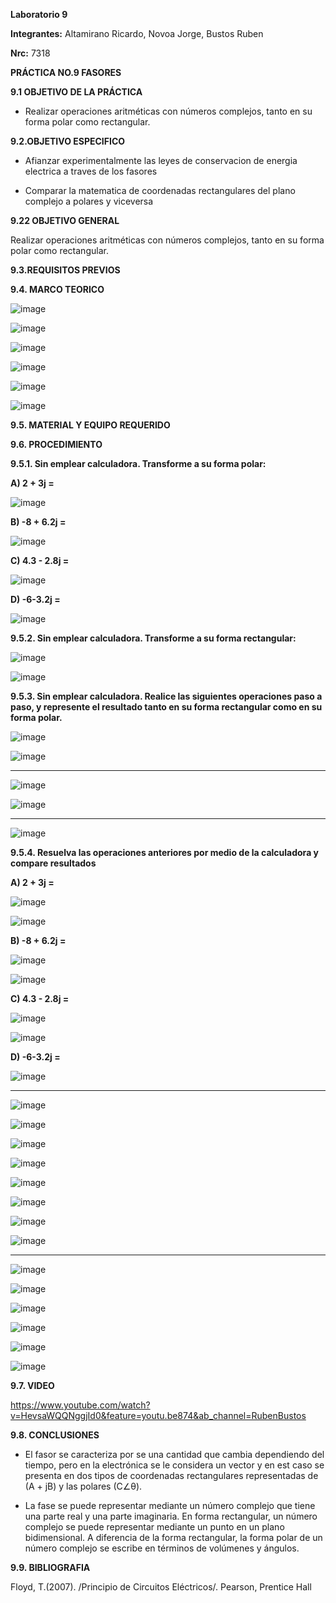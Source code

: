 **Laboratorio 9**

**Integrantes:** Altamirano Ricardo, Novoa Jorge, Bustos Ruben

**Nrc:** 7318

**PRÁCTICA NO.9 FASORES**

**9.1 OBJETIVO DE LA PRÁCTICA**

* Realizar operaciones aritméticas con números complejos, tanto en su forma polar como rectangular.

**9.2.OBJETIVO ESPECIFICO**

* Afianzar experimentalmente las leyes de conservacion de energia electrica a traves de los fasores

* Comparar la matematica de coordenadas rectangulares del plano complejo a polares y viceversa

**9.22 OBJETIVO GENERAL**

Realizar operaciones aritméticas con números complejos, tanto en su forma polar como rectangular.

**9.3.REQUISITOS PREVIOS**

**9.4. MARCO TEORICO**

![image](https://user-images.githubusercontent.com/105680588/186829835-8eb379de-6216-4e04-a436-3c2e1bf21097.png)

![image](https://user-images.githubusercontent.com/105680588/186829431-8de3716e-da6c-4811-8c99-4b87eb9b2f6a.png)

![image](https://user-images.githubusercontent.com/105680588/186829471-704cbcfa-8229-4df5-8589-4525c5abc469.png)

![image](https://user-images.githubusercontent.com/105680588/186829499-b43b57a9-4485-47ba-8ecc-7ad67e519762.png)

![image](https://user-images.githubusercontent.com/105680588/186829516-aac6956c-6d1e-4b9d-a5cd-36515382e896.png)

![image](https://user-images.githubusercontent.com/105680588/186829536-df67916b-b4f8-45ee-8a26-fcd313bc46a2.png)

**9.5. MATERIAL Y EQUIPO REQUERIDO**

**9.6. PROCEDIMIENTO**

**9.5.1. Sin emplear calculadora. Transforme a su forma polar:**

**A) 2 + 3j =**

![image](https://user-images.githubusercontent.com/105680588/186793239-0eaff57d-24a0-43d0-a4dc-6953db76607a.png)

**B) -8 + 6.2j =**

![image](https://user-images.githubusercontent.com/105680588/186793272-46312bad-df88-47e5-9476-918f47a1daf0.png)

**C) 4.3 - 2.8j =**

![image](https://user-images.githubusercontent.com/105680588/186793337-3d21861c-f336-4ae1-bb7b-1f04bed6c62b.png)

**D) -6-3.2j =**

![image](https://user-images.githubusercontent.com/105680588/186793381-6aa35a07-bdf2-4b92-be22-66d431692f55.png)

**9.5.2. Sin emplear calculadora. Transforme a su forma rectangular:**

![image](https://user-images.githubusercontent.com/105680588/186795477-f14dad2c-acb1-4e96-aa50-91e58ba16383.png)

![image](https://user-images.githubusercontent.com/105680588/186795514-bd3ec401-b25e-4d9d-9457-ac98e7012f8f.png)

**9.5.3. Sin emplear calculadora. Realice las siguientes operaciones paso a paso, y represente el resultado tanto en su forma rectangular como en su forma polar.**

![image](https://user-images.githubusercontent.com/105680588/186799370-4e258976-ee0f-48cf-8d7f-448b809e3313.png)

![image](https://user-images.githubusercontent.com/105680588/186799521-ae96cabb-0eed-4133-abcb-b118d19a00d5.png)

_____________________________________________________________________

![image](https://user-images.githubusercontent.com/105680588/186805595-e263e5ba-fd57-4170-b5f9-52112d02e317.png)

![image](https://user-images.githubusercontent.com/105680588/186805620-c9691a9e-1263-44fd-81a7-b4b6808d86af.png)

____________________________________________________________________

![image](https://user-images.githubusercontent.com/105680588/186808572-011caeeb-e6ed-45eb-a9e0-052b838bbf6c.png)

**9.5.4. Resuelva las operaciones anteriores por medio de la calculadora y compare resultados**

**A) 2 + 3j =**

![image](https://user-images.githubusercontent.com/105680588/186830431-022f5f78-9be8-444a-997f-9563b7296313.png)

![image](https://user-images.githubusercontent.com/105680588/186830475-3d58adab-254e-40ea-8d33-1f11927de5d4.png)

**B) -8 + 6.2j =**

![image](https://user-images.githubusercontent.com/105680588/186830778-ee4ec542-0845-4b81-b127-b150ec2fb104.png)

![image](https://user-images.githubusercontent.com/105680588/186831105-efed7e4b-da0d-44f1-9b9a-15773ddc2c9e.png)

**C) 4.3 - 2.8j =**

![image](https://user-images.githubusercontent.com/105680588/186831406-07e15b3f-390b-4656-a948-f061d471ea03.png)

![image](https://user-images.githubusercontent.com/105680588/186831449-de900bbf-ec3e-4351-9817-ce228b48cd3b.png)

**D) -6-3.2j =**

![image](https://user-images.githubusercontent.com/105680588/186831697-1a9bcdab-7f8b-4416-a92f-a965f094335a.png)

_________________________________________________________________________________________

![image](https://user-images.githubusercontent.com/105680588/186831971-4947b31b-4062-423d-bde6-27150a081bb7.png)

![image](https://user-images.githubusercontent.com/105680588/186832102-3265fd83-96e2-487c-b782-d88f658bc81c.png)

![image](https://user-images.githubusercontent.com/105680588/186832213-1f751641-6192-480d-b441-4cec3620c049.png)

![image](https://user-images.githubusercontent.com/105680588/186832228-37b9dd42-7dab-4e97-b7ea-b265f1ef7548.png)

![image](https://user-images.githubusercontent.com/105680588/186832275-dc005842-eb93-401c-8a36-661a3b783ef7.png)

![image](https://user-images.githubusercontent.com/105680588/186832379-a3ea207f-3502-42ba-93a1-8b7c28b9316d.png)

![image](https://user-images.githubusercontent.com/105680588/186832435-0e99eebb-0090-4381-9b06-f5294dd24478.png)

![image](https://user-images.githubusercontent.com/105680588/186832608-5accccb3-241c-42b5-b491-ce30f57d2969.png)

_________________________________________________________________________________________________

![image](https://user-images.githubusercontent.com/105680588/186832706-5bdece70-b2fb-4bb6-9976-5a66dc26694c.png)

![image](https://user-images.githubusercontent.com/105680588/186832935-3b56c0a2-6f2d-472d-bd83-0ce70c05a418.png)

![image](https://user-images.githubusercontent.com/105680588/186833001-200cbb52-cd34-4c7e-8cad-515460e980a4.png)

![image](https://user-images.githubusercontent.com/105680588/186833121-8602f545-715d-49bf-ad47-cbe0e582912b.png)

![image](https://user-images.githubusercontent.com/105680588/186833195-02ef623b-6351-4054-b5ba-4f9ed6097ba7.png)

![image](https://user-images.githubusercontent.com/105680588/186833357-78309473-9271-4f65-b512-4524a93c7b50.png)

**9.7. VIDEO**

https://www.youtube.com/watch?v=HevsaWQQNggjId0&feature=youtu.be874&ab_channel=RubenBustos

**9.8. CONCLUSIONES**

* El fasor se caracteriza por se una cantidad que cambia dependiendo del tiempo, pero en la electrónica se le considera un vector y en est caso se presenta en dos tipos de coordenadas rectangulares representadas de (A + jB) y las polares (C∠θ).

* La fase se puede representar mediante un número complejo que tiene una parte real y una parte imaginaria. En forma rectangular, un número complejo se puede representar mediante un punto en un plano bidimensional. A diferencia de la forma rectangular, la forma polar de un número complejo se escribe en términos de volúmenes y ángulos.

**9.9. BIBLIOGRAFIA**

Floyd, T.(2007). /Principio de Circuitos Eléctricos/. Pearson, Prentice Hall

